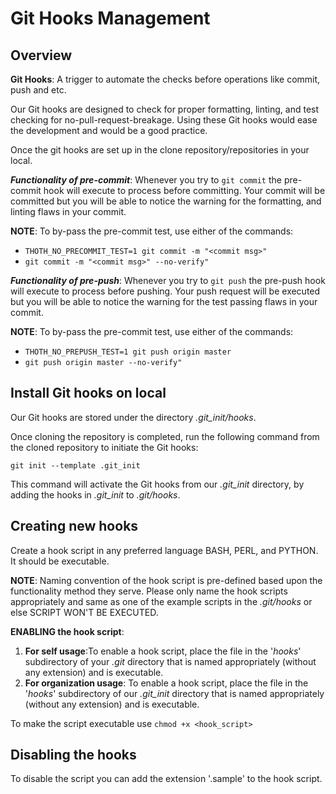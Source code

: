 # Git Hooks Management

## Overview

**Git Hooks**: A trigger to automate the checks before operations like commit, push and etc. 

Our Git hooks are designed to check for proper formatting, linting, and test checking for no-pull-request-breakage. Using these Git hooks would ease the development and would be a good practice.

Once the git hooks are set up in the clone repository/repositories in your local.

*__Functionality of pre-commit__*: Whenever you try to `git commit` the pre-commit hook will execute to process before committing.
Your commit will be committed but you will be able to notice the warning for the formatting, and linting flaws in your commit. 

**NOTE**: To by-pass the pre-commit test, use either of the commands:
* `THOTH_NO_PRECOMMIT_TEST=1 git commit -m "<commit msg>"`
* `git commit -m "<commit msg>" --no-verify"` 


*__Functionality of pre-push__*: Whenever you try to `git push` the pre-push hook will execute to process before pushing.
Your push request will be executed but you will be able to notice the warning for the test passing flaws in your commit.

**NOTE**: To by-pass the pre-commit test, use either of the commands:
* `THOTH_NO_PREPUSH_TEST=1 git push origin master`
* `git push origin master --no-verify"` 


## Install Git hooks on local

Our Git hooks are stored under the directory *.git_init/hooks*.

Once cloning the repository is completed, run the following command from the cloned repository to initiate the Git hooks:

`git init --template .git_init`

This command will activate the Git hooks from our *.git_init* directory, by adding the hooks in *.git_init* to *.git/hooks*. 

## Creating new hooks
Create a hook script in any preferred language BASH, PERL, and PYTHON. It should be executable.

**NOTE**: Naming convention of the hook script is pre-defined based upon the functionality method they serve. Please only name the hook scripts appropriately and same as one of the example scripts in the *.git/hooks* or else SCRIPT WON'T BE EXECUTED.
 
**ENABLING the hook script**:

1. **For self usage**:To enable a hook script, place the file in the '*hooks*' subdirectory of your *.git* directory that is named appropriately (without any extension) and is executable.
2. **For organization usage**: To enable a hook script, place the file in the '*hooks*' subdirectory of our *.git_init* directory that is named appropriately (without any extension) and is executable.

To make the script executable use `chmod +x <hook_script>`

## Disabling the hooks
To disable the script you can add the extension '.sample' to the hook script. 
